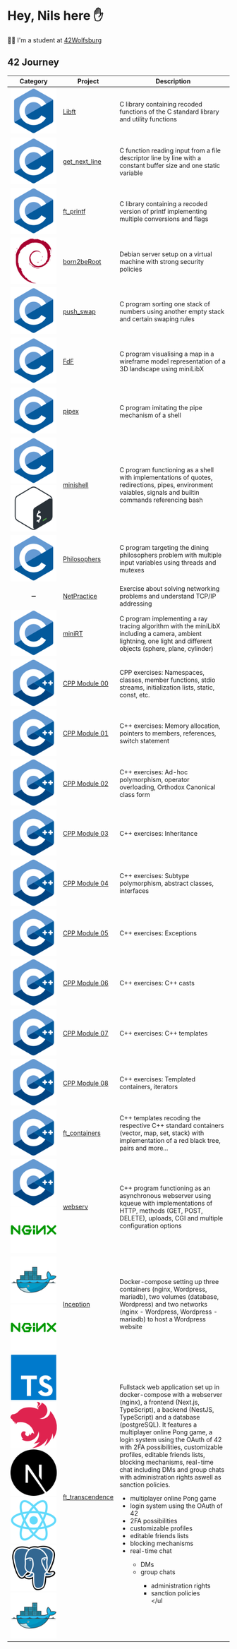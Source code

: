 # Hey, Nils here ✋

👨‍🎓 I'm a student at [42Wolfsburg](https://42wolfsburg.de/)

## 42 Journey

Category | Project | Description
:---:| --- | ---
![alt text][c_logo] | [Libft](https://github.com/noster002/Libft) | C library containing recoded functions of the C standard library and utility functions
![alt text][c_logo] | [get_next_line](https://github.com/noster002/get_next_line) | C function reading input from a file descriptor line by line with a constant buffer size and one static variable
![alt text][c_logo] | [ft_printf](https://github.com/noster002/ft_printf) | C library containing a recoded version of printf implementing multiple conversions and flags
![alt text][debian_logo] | [born2beRoot](https://github.com/noster002/born2beRoot) | Debian server setup on a virtual machine with strong security policies
![alt text][c_logo] | [push_swap](https://github.com/noster002/push_swap) | C program sorting one stack of numbers using another empty stack and certain swaping rules
![alt text][c_logo] | [FdF](https://github.com/noster002/FdF) | C program visualising a map in a wireframe model representation of a 3D landscape using miniLibX
![alt text][c_logo] | [pipex](https://github.com/noster002/pipex) | C program imitating the pipe mechanism of a shell
![alt text][c_logo]![alt text][bash_logo] | [minishell](https://github.com/noster002/minishell) | C program functioning as a shell with implementations of quotes, redirections, pipes, environment vaiables, signals and builtin commands referencing bash
![alt text][c_logo] | [Philosophers](https://github.com/noster002/Philosophers) | C program targeting the dining philosophers problem with multiple input variables using threads and mutexes
➖ | [NetPractice](https://github.com/noster002/NetPractice) | Exercise about solving networking problems and understand TCP/IP addressing
![alt text][c_logo] | [miniRT](https://github.com/noster002/miniRT) | C program implementing a ray tracing algorithm with the miniLibX including a camera, ambient lightning, one light and different objects (sphere, plane, cylinder)
![alt text][cpp_logo] | [CPP Module 00](https://github.com/noster002/CPP-Module-00) | CPP exercises: Namespaces, classes, member functions, stdio streams, initialization lists, static, const, etc.
![alt text][cpp_logo] | [CPP Module 01](https://github.com/noster002/CPP-Module-01) | C++ exercises: Memory allocation, pointers to members, references, switch statement
![alt text][cpp_logo] | [CPP Module 02](https://github.com/noster002/CPP-Module-02) | C++ exercises: Ad-hoc polymorphism, operator overloading, Orthodox Canonical class form
![alt text][cpp_logo] | [CPP Module 03](https://github.com/noster002/CPP-Module-03) | C++ exercises: Inheritance
![alt text][cpp_logo] | [CPP Module 04](https://github.com/noster002/CPP-Module-04) | C++ exercises: Subtype polymorphism, abstract classes, interfaces
![alt text][cpp_logo] | [CPP Module 05](https://github.com/noster002/CPP-Module-05) | C++ exercises: Exceptions
![alt text][cpp_logo] | [CPP Module 06](https://github.com/noster002/CPP-Module-06) | C++ exercises: C++ casts
![alt text][cpp_logo] | [CPP Module 07](https://github.com/noster002/CPP-Module-07) | C++ exercises: C++ templates
![alt text][cpp_logo] | [CPP Module 08](https://github.com/noster002/CPP-Module-08) | C++ exercises: Templated containers, iterators
![alt text][cpp_logo] | [ft_containers](https://github.com/noster002/ft_containers) | C++ templates recoding the respective C++ standard containers (vector, map, set, stack) with implementation of a red black tree, pairs and more...
![alt text][cpp_logo]![alt text][nginx_logo] | [webserv](https://github.com/noster002/webserv) | C++ program functioning as an asynchronous webserver using kqueue with implementations of HTTP, methods (GET, POST, DELETE), uploads, CGI and multiple configuration options
![alt text][docker_logo]![alt text][nginx_logo] | [Inception](https://github.com/noster002/Inception) | Docker-compose setting up three containers (nginx, Wordpress, mariadb), two volumes (database, Wordpress) and two networks (nginx - Wordpress, Wordpress - mariadb) to host a Wordpress website
![alt text][typescript_logo]![alt text][nestjs_logo]![alt text][nextjs_logo]![alt text][react_logo]![alt text][postgresql_logo]![alt text][docker_logo] | [ft_transcendence](https://github.com/noster002/ft_transcendence) | Fullstack web application set up in docker-compose with a webserver (nginx), a frontend (Next.js, TypeScript), a backend (NestJS, TypeScript) and a database (postgreSQL). It features a multiplayer online Pong game, a login system using the OAuth of 42 with 2FA possibilities, customizable profiles, editable friends lists, blocking mechanisms, real-time chat including DMs and group chats with administration rights aswell as sanction policies.<ul><li>multiplayer online Pong game</li><li>login system using the OAuth of 42</li><li>2FA possibilities</li><li>customizable profiles</li><li>editable friends lists</li><li>blocking mechanisms</li><li>real-time chat</li><ul><li>DMs</li><li>group chats</li><ul><li>administration rights</li><li>sanction policies</li></ul</ul></ul>

[c_logo]: https://github.com/devicons/devicon/blob/master/icons/c/c-original.svg
[debian_logo]: https://github.com/devicons/devicon/blob/master/icons/debian/debian-original.svg
[bash_logo]: https://github.com/devicons/devicon/blob/master/icons/bash/bash-original.svg
[cpp_logo]: https://github.com/devicons/devicon/blob/master/icons/cplusplus/cplusplus-original.svg
[docker_logo]: https://github.com/devicons/devicon/blob/master/icons/docker/docker-original.svg
[nginx_logo]: https://github.com/devicons/devicon/blob/master/icons/nginx/nginx-original.svg
[typescript_logo]: https://github.com/devicons/devicon/blob/master/icons/typescript/typescript-original.svg
[nestjs_logo]: https://github.com/devicons/devicon/blob/master/icons/nestjs/nestjs-plain.svg
[nextjs_logo]: https://github.com/devicons/devicon/blob/master/icons/nextjs/nextjs-original.svg
[react_logo]: https://github.com/devicons/devicon/blob/master/icons/react/react-original.svg
[postgresql_logo]: https://github.com/devicons/devicon/blob/master/icons/postgresql/postgresql-original.svg

<!--
**noster002/noster002** is a ✨ _special_ ✨ repository because its `README.md` (this file) appears on your GitHub profile.

Here are some ideas to get you started:

- 🔭 I’m currently working on ...
- 🌱 I’m currently learning ...
- 👯 I’m looking to collaborate on ...
- 🤔 I’m looking for help with ...
- 💬 Ask me about ...
- 📫 How to reach me: ...
- 😄 Pronouns: ...
- ⚡ Fun fact: ...
-->
